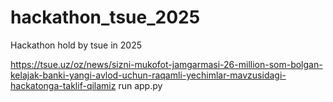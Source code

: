 # hackathon_tsue_2025
Hackathon hold by  tsue in 2025


https://tsue.uz/oz/news/sizni-mukofot-jamgarmasi-26-million-som-bolgan-kelajak-banki-yangi-avlod-uchun-raqamli-yechimlar-mavzusidagi-hackatonga-taklif-qilamiz
run app.py
